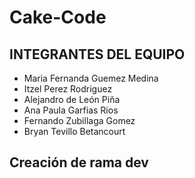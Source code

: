 # Cake-Code

## INTEGRANTES DEL EQUIPO

-   Maria Fernanda Guemez Medina
-   Itzel Perez Rodriguez
-   Alejandro de León Piña
-   Ana Paula Garfias Rios
-   Fernando Zubillaga Gomez
-   Bryan Tevillo Betancourt
 
 ## Creación de rama dev